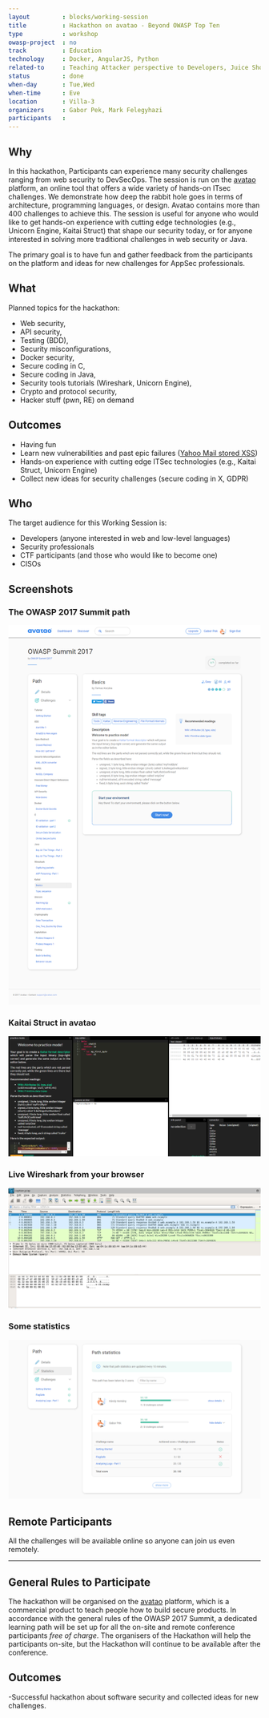 ```yaml
---
layout         : blocks/working-session
title          : Hackathon on avatao - Beyond OWASP Top Ten
type           : workshop
owasp-project  : no
track          : Education
technology     : Docker, AngularJS, Python
related-to     : Teaching Attacker perspective to Developers, Juice Shop, CTFs, Hackathon Daily Sessions
status         : done
when-day       : Tue,Wed
when-time      : Eve
location       : Villa-3
organizers     : Gabor Pek, Mark Felegyhazi
participants   : 
---
```


## Why

In this hackathon, Participants can experience many security challenges ranging from web security to DevSecOps. The session is run on the [avatao](https://avatao.com) platform, an online tool that offers a wide variety of hands-on ITsec challenges. We demonstrate how deep the rabbit hole goes in terms of architecture, programming languages, or design. Avatao contains more than 400 challenges to achieve this. The session is useful for anyone who would like to get hands-on experience with cutting edge technologies (e.g., Unicorn Engine, Kaitai Struct) that shape our security today, or for anyone interested in solving more traditional challenges in web security or Java.

The primary goal is to have fun and gather feedback from the participants on the platform and ideas for new challenges for AppSec professionals.


## What

Planned topics for the hackathon: 
- Web security, 
- API security,
- Testing (BDD),
- Security misconfigurations,
- Docker security,
- Secure coding in C, 
- Secure coding in Java, 
- Security tools tutorials (Wireshark, Unicorn Engine),
- Crypto and protocol security,
- Hacker stuff (pwn, RE) on demand


## Outcomes

- Having fun 
- Learn new vulnerabilities and past epic failures ([Yahoo Mail stored XSS](https://klikki.fi/adv/yahoo2.html))
- Hands-on experience with cutting edge ITSec technologies (e.g., Kaitai Struct, Unicorn Engine)
- Collect new ideas for security challenges (secure coding in X, GDPR)


## Who

The target audience for this Working Session is:

- Developers (anyone interested in web and low-level languages)
- Security professionals
- CTF participants (and those who would like to become one)
- CISOs

## Screenshots

### The OWASP 2017 Summit path 

![avatao owasp](https://raw.githubusercontent.com/avatao/blog.avatao.com/master/images/avatao_kaitai.png)

### Kaitai Struct in avatao

![avatao kaitai](https://raw.githubusercontent.com/avatao/blog.avatao.com/master/images/Kaitai%20Web%20IDE.png)

### Live Wireshark from your browser

![avatao wireshark](https://raw.githubusercontent.com/avatao/blog.avatao.com/master/images/avatao_wireshark.png)

### Some statistics

![avatao statistics](https://raw.githubusercontent.com/avatao/blog.avatao.com/master/images/avatao_statistics.png)



## Remote Participants

All the challenges will be available online so anyone can join us even remotely.

--- 


## General Rules to Participate

The hackathon will be organised on the [avatao](https://avatao.com) platform, which is a commercial product to teach people how to build secure products. In accordance with the general rules of the OWASP 2017 Summit, a dedicated learning path will be set up for all the on-site and remote conference participants *free of charge*. The organisers of the Hackathon will help the participants on-site, but the Hackathon will continue to be available after the conference. 


## Outcomes

 -Successful hackathon about software security and collected ideas for new challenges.
